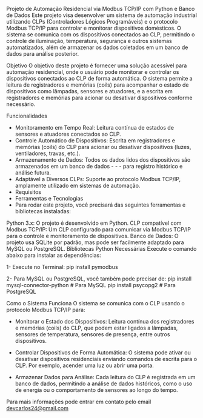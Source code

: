 Projeto de Automação Residencial via Modbus TCP/IP com Python e Banco de Dados
Este projeto visa desenvolver um sistema de automação industrial utilizando CLPs (Controladores Lógicos Programáveis) e o protocolo Modbus TCP/IP para controlar e monitorar dispositivos domésticos. O sistema se comunica com os dispositivos conectados ao CLP, permitindo o controle de iluminação, temperatura, segurança e outros sistemas automatizados, além de armazenar os dados coletados em um banco de dados para análise posterior.

Objetivo
O objetivo deste projeto é fornecer uma solução acessível para automação residencial, onde o usuário pode monitorar e controlar os dispositivos conectados ao CLP de forma automática. O sistema permite a leitura de registradores e memórias (coils) para acompanhar o estado de dispositivos como lâmpadas, sensores e atuadores, e a escrita em registradores e memórias para acionar ou desativar dispositivos conforme necessário.

Funcionalidades
- Monitoramento em Tempo Real: Leitura contínua de estados de sensores e atuadores conectados ao CLP.
- Controle Automático de Dispositivos: Escrita em registradores e memórias (coils) do CLP para acionar ou desativar dispositivos (luzes, ventiladores, travas, etc.).
- Armazenamento de Dados: Todos os dados lidos dos dispositivos são armazenados em um banco de dados - - - para registro histórico e análise futura.
- Adaptável a Diversos CLPs: Suporte ao protocolo Modbus TCP/IP, amplamente utilizado em sistemas de automação.
- Requisitos
- Ferramentas e Tecnologias
- Para rodar este projeto, você precisará das seguintes ferramentas e bibliotecas instaladas:

Python 3.x: O projeto é desenvolvido em Python.
CLP compatível com Modbus TCP/IP: Um CLP configurado para comunicar via Modbus TCP/IP para o controle e monitoramento de dispositivos.
Banco de Dados: O projeto usa SQLite por padrão, mas pode ser facilmente adaptado para MySQL ou PostgreSQL.
Bibliotecas Python Necessárias
Execute o comando abaixo para instalar as dependências:

1- Execute no Terminal:
    pip install pymodbus

2- Para MySQL ou PostgreSQL, você também pode precisar de:
    pip install mysql-connector-python  # Para MySQL
    pip install psycopg2  # Para PostgreSQL

Como o Sistema Funciona
O sistema se comunica com o CLP usando o protocolo Modbus TCP/IP para:

- Monitorar o Estado dos Dispositivos: Leitura contínua dos registradores e memórias (coils) do CLP, que podem estar ligados a lâmpadas, sensores de temperatura, sensores de presença, entre outros dispositivos.

- Controlar Dispositivos de Forma Automática: O sistema pode ativar ou desativar dispositivos residenciais enviando comandos de escrita para o CLP. Por exemplo, acender uma luz ou abrir uma porta.

- Armazenar Dados para Análise: Cada leitura do CLP é registrada em um banco de dados, permitindo a  análise de dados históricos, como o uso de energia ou o comportamento de sensores ao longo do tempo.



Para mais informações pode entrar em contato pelo email devcarlos24@gmail.com

